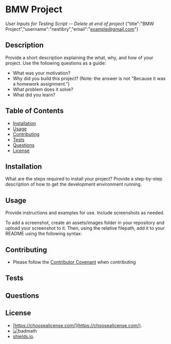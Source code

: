 # BMW Project
*User Inputs for Testing Script -- Delete at end of project*
{"title":"BMW Project","username":"nestibry","email":"example@gmail.com"}

## Description

Provide a short description explaining the what, why, and how of your project. Use the following questions as a guide:

- What was your motivation?
- Why did you build this project? (Note: the answer is not "Because it was a homework assignment.")
- What problem does it solve?
- What did you learn?

## Table of Contents

- [Installation](#installation)
- [Usage](#usage)
- [Contributing](#contributing)
- [Tests](#tests)
- [Questions](#questions)
- [License](#license)

## Installation

What are the steps required to install your project? Provide a step-by-step description of how to get the development environment running.

## Usage

Provide instructions and examples for use. Include screenshots as needed.

To add a screenshot, create an assets/images folder in your repository and upload your screenshot to it. Then, using the relative filepath, add it to your README using the following syntax:

## Contributing

- Please follow the [Contributor Covenant](https://www.contributor-covenant.org/) when contributing

## Tests

## Questions

## License

- [https://choosealicense.com/](https://choosealicense.com/).
- ![badmath](https://img.shields.io/github/languages/top/lernantino/badmath)
- [shields.io](https://shields.io/).




